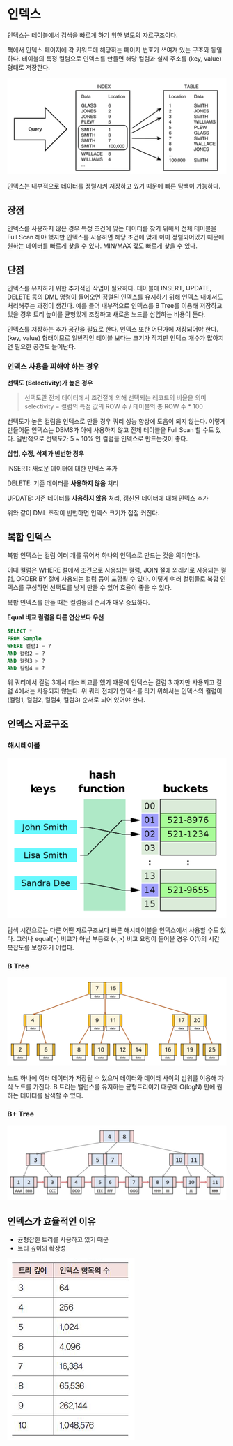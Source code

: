 # 인덱스

인덱스는 테이블에서 검색을 빠르게 하기 위한 별도의 자료구조이다. 

책에서 인덱스 페이지에 각 키워드에 해당하는 페이지 번호가 쓰여져 있는 구조와 동일하다. 테이블의 특정 컬럼으로 인덱스를 만들면 해당 컬럼과 실제 주소를 (key, value) 형태로 저장한다.

![Untitled](images/Untitled.png)

인덱스는 내부적으로 데이터를 정렬시켜 저장하고 있기 때문에 빠른 탐색이 가능하다.

## 장점

인덱스를 사용하지 않은 경우 특정 조건에 맞는 데이터를 찾기 위해서 전체 테이블을 Full Scan 해야 했지만 인덱스를 사용하면 해당 조건에 맞게 이미 정렬되어있기 때문에 원하는 데이터를 빠르게 찾을 수 있다. MIN/MAX 값도 빠르게 찾을 수 있다.

## 단점

인덱스를 유지하기 위한 추가적인 작업이 필요하다. 테이블에 INSERT, UPDATE, DELETE 등의 DML 명령이 들어오면 정렬된 인덱스를 유지하기 위해 인덱스 내에서도 처리해주는 과정이 생긴다. 예를 들어 내부적으로 인덱스를 B Tree를 이용해 저장하고 있을 경우 트리 높이를 균형있게 조정하고 새로운 노드를 삽입하는 비용이 든다.

인덱스를 저장하는 추가 공간을 필요로 한다. 인덱스 또한 어딘가에 저장되어야 한다. (key, value) 형태이므로 일반적인 테이블 보다는 크기가 작지만 인덱스 개수가 많아지면 필요한 공간도 늘어난다.

### 인덱스 사용을 피해야 하는 경우

**선택도 (Selectivity)가 높은 경우**

> 선택도란 전체 데이터에서 조건절에 의해 선택되는 레코드의 비율을 의미
selectivity = 컬럼의 특점 값의 ROW 수 / 테이블의 총 ROW 수 * 100
> 

선택도가 높은 컬럼을 인덱스로 만들 경우 쿼리 성능 향상에 도움이 되지 않는다. 이렇게 만들어둔 인덱스는 DBMS가 아예 사용하지 않고 전체 테이블을 Full Scan 할 수도 있다. 일반적으로 선택도가 5 ~ 10% 인 컬럼을 인덱스로 만드는것이 좋다.

**삽입, 수정, 삭제가 빈번한 경우**

INSERT: 새로운 데이터에 대한 인덱스 추가

DELETE: 기존 데이터를 **사용하지 않음** 처리

UPDATE: 기존 데이터를 **사용하지 않음** 처리, 갱신된 데이터에 대해 인덱스 추가

위와 같이 DML 조작이 빈번하면 인덱스 크기가 점점 커진다. 

## 복합 인덱스

복합 인덱스는 컬럼 여러 개를 묶어서 하나의 인덱스로 만드는 것을 의미한다. 

이때 컬럼은 WHERE 절에서 조건으로 사용되는 컬럼, JOIN 절에 외래키로 사용되는 컬럼, ORDER BY 절에 사용되는 컬럼 등이 포함될 수 있다. 이렇게 여러 컬럼들로 복합 인덱스를 구성하면 선택도를 낮게 만들 수 있어 효율이 좋을 수 있다.

복합 인덱스를 만들 때는 컬럼들의 순서가 매우 중요하다.

**Equal 비교 컬럼을 다른 연산보다 우선**

```sql
SELECT *
FROM Sample
WHERE 컬럼1 = ?
AND 컬럼2 = ?
AND 컬럼3 > ?
AND 컬럼4 = ?
```

위 쿼리에서 컬럼 3에서 대소 비교를 했기 때문에 인덱스는 컬럼 3 까지만 사용되고 컬럼 4에서는 사용되지 않는다. 위 쿼리 전체가 인덱스를 타기 위해서는 인덱스의 컬럼이 (컬럼1, 컬럼2, 컬럼4, 컬럼3) 순서로 되어 있어야 한다.

## 인덱스 자료구조

### 해시테이블

![Untitled](images/Untitled%201.png)

탐색 시간으로는 다른 어떤 자료구조보다 빠른 해시테이블을 인덱스에서 사용할 수도 있다. 그러나 equal(=) 비교가 아닌 부등호 (<,>) 비교 요청이 들어올 경우 O(1)의 시간 복잡도를 보장하기 어렵다.

### B Tree

![Untitled](images/Untitled%202.png)

노드 하나에 여러 데이터가 저장될 수 있으며 데이터와 데이터 사이의 범위를 이용해 자식 노드를 가진다. B 트리는 밸런스를 유지하는 균형트리이기 때문에 O(logN) 만에 원하는 데이터를 탐색할 수 있다.

### B+ Tree

![Untitled](images/Untitled%203.png)

## 인덱스가 효율적인 이유

- 균형잡힌 트리를 사용하고 있기 때문
- 트리 깊이의 확장성

![Untitled](images/Untitled%204.png)